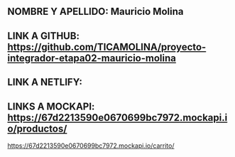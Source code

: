 ## NOMBRE Y APELLIDO: Mauricio Molina

## LINK A GITHUB: https://github.com/TICAMOLINA/proyecto-integrador-etapa02-mauricio-molina

## LINK A NETLIFY:


## LINKS A MOCKAPI: https://67d2213590e0670699bc7972.mockapi.io/productos/
https://67d2213590e0670699bc7972.mockapi.io/carrito/
